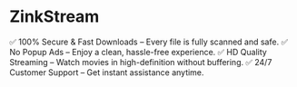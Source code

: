 # ZinkStream
✅ 100% Secure &amp; Fast Downloads – Every file is fully scanned and safe. ✅ No Popup Ads – Enjoy a clean, hassle-free experience. ✅ HD Quality Streaming – Watch movies in high-definition without buffering. ✅ 24/7 Customer Support – Get instant assistance anytime.
